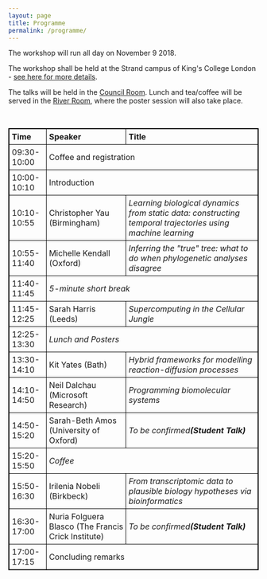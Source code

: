 ```yaml
---
layout: page
title: Programme
permalink: /programme/
---
```


<p>The workshop will run all day on November 9 2018. 
<!--   
 <p><em>A detailed schedule will appear here soon.</em> 
-->
<p>The workshop shall be held at the Strand campus of King's College London - <a href="https://qsbworkshop.github.io/qsb2018/venue/">see here for more details</a>. </p>

<p>The talks will be held in the <a href="https://www.kingsvenues.com/Conferences-Meetings/Strand/Council-Room.aspx">Council Room</a>. Lunch and tea/coffee will be served in the <a href="https://www.kingsvenues.com/Conferences-Meetings/Strand/River-Room.aspx">River Room</a>, where the poster session will also take place. </p>

<!-- 
<p>All talks will be given the <em><b>Nash Lecture Theatre</b></em>, whilst registration, lunch and the poster sessions will take place in the <em><b>River room</b></em>. </p>
-->

<br>

<head>
<style>
table, th, td {
    border: 1px solid black;
    border-collapse: collapse;
}
th, td {
    padding: 5px;
}
th {
    text-align: left;
}
</style>
</head>
<body>

<table style="width:100%">
  <tr>
    <th>Time</th>
    <th>Speaker</th> 
    <th>Title</th>
  </tr>
  <tr>
    <td>09:30-10:00</td>
    <td colspan="2">Coffee and registration</td>
  </tr>
  <tr>
    <td>10:00-10:10</td>
    <td colspan="2">Introduction</td>
  </tr>
  <tr>
    <td>10:10-10:55</td>
    <td>Christopher Yau (Birmingham)</td>
    <td><i>Learning biological dynamics from static data: constructing temporal trajectories using machine learning</i></td>
  </tr>
  <tr>
    <td>10:55-11:40</td>
    <td>Michelle Kendall (Oxford)</td>
    <td><i>Inferring the "true" tree: what to do when phylogenetic analyses disagree</i></td>
  </tr>
  <tr>
    <td>11:40-11:45</td>
    <td colspan="2"><i>5-minute short break</i></td>
  </tr>
  <tr>
    <td>11:45-12:25</td>
    <td>Sarah Harris (Leeds)</td>
    <td><i>Supercomputing in the Cellular Jungle</i></td>
  </tr>
  <tr>
    <td>12:25-13:30</td>
    <td colspan="2"><i>Lunch and Posters</i></td>
  </tr>
  <tr>
    <td>13:30-14:10</td>
    <td>Kit Yates (Bath)</td>
    <td><i>Hybrid frameworks for modelling reaction-diffusion processes</i></td>
  </tr>
  <tr>
    <td>14:10-14:50</td>
    <td>Neil Dalchau (Microsoft Research)</td>
    <td><i>Programming biomolecular systems</i></td>
  </tr>
  <tr>
    <td>14:50-15:20</td>
    <td>Sarah-Beth Amos (University of Oxford)</td>
    <td><i>To be confirmed</i><em><b>(Student Talk)</b></em></td>
  </tr>
  <tr>
    <td>15:20-15:50</td>
    <td colspan="2"><i>Coffee</i></td>
  </tr>
  <tr>
    <td>15:50-16:30</td>
    <td>Irilenia Nobeli (Birkbeck)</td>
    <td><i>From transcriptomic data to plausible biology hypotheses via bioinformatics</i></td>
  </tr>
  <tr>
    <td>16:30-17:00</td>
    <td>Nuria Folguera Blasco (The Francis Crick Institute)</td>
    <td><i>To be confirmed</i><em><b>(Student Talk)</b></em></td>
  </tr>
  <tr>
    <td>17:00-17:15</td>
    <td colspan="2">Concluding remarks</td>
  </tr>
</table>

</body>

